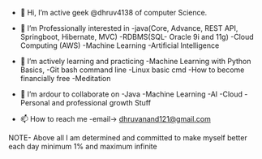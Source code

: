 - 👋 Hi, I’m active geek @dhruv4138 of computer Science.

- 👀 I’m Professionally interested in 
        -java(Core, Advance, REST API, Springboot, Hibernate, MVC)
        -RDBMS(SQL- Oracle 9i and 11g) 
        -Cloud Computing (AWS)
        -Machine Learning
        -Artificial Intelligence
        
- 🌱 I’m actively learning and practicing
         -Machine Learning with Python Basics,
         -Git bash command line
         -Linux basic cmd
         -How to become financially free 
         -Meditation
         
- 💞️ I’m ardour to collaborate on 
          -Java
          -Machine Learning
          -AI
          -Cloud
          -Personal and professional growth Stuff
          
- 📫 How to reach me 
          -email-> dhruvanand121@gmail.com
 
 
 NOTE- Above all I am determined and committed to make myself better each day minimum 1% and maximum infinite

<!---
dhruv4138/dhruv4138 is a ✨ special ✨ repository because its `README.md` (this file) appears on your GitHub profile.
You can click the Preview link to take a look at your changes.
--->

